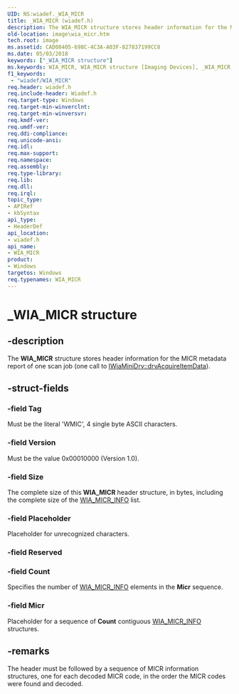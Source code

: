 ```yaml
---
UID: NS:wiadef._WIA_MICR
title: _WIA_MICR (wiadef.h)
description: The WIA_MICR structure stores header information for the MICR metadata report of one scan job (one call to IWiaMiniDrv::drvAcquireItemData).
old-location: image\wia_micr.htm
tech.root: image
ms.assetid: CAD08405-698C-4C3A-A03F-827837199CC8
ms.date: 05/03/2018
keywords: ["_WIA_MICR structure"]
ms.keywords: WIA_MICR, WIA_MICR structure [Imaging Devices], _WIA_MICR, image.wia_micr, wiadef/WIA_MICR
f1_keywords:
 - "wiadef/WIA_MICR"
req.header: wiadef.h
req.include-header: Wiadef.h
req.target-type: Windows
req.target-min-winverclnt: 
req.target-min-winversvr: 
req.kmdf-ver: 
req.umdf-ver: 
req.ddi-compliance: 
req.unicode-ansi: 
req.idl: 
req.max-support: 
req.namespace: 
req.assembly: 
req.type-library: 
req.lib: 
req.dll: 
req.irql: 
topic_type:
- APIRef
- kbSyntax
api_type:
- HeaderDef
api_location:
- wiadef.h
api_name:
- WIA_MICR
product:
- Windows
targetos: Windows
req.typenames: WIA_MICR
---
```


# _WIA_MICR structure


## -description


The <b>WIA_MICR</b> structure stores header information for the MICR metadata report of one scan job (one call to <a href="https://docs.microsoft.com/windows-hardware/drivers/ddi/wiamindr_lh/nf-wiamindr_lh-iwiaminidrv-drvacquireitemdata">IWiaMiniDrv::drvAcquireItemData</a>).


## -struct-fields




### -field Tag

Must be the literal 'WMIC', 4 single byte ASCII characters. 


### -field Version

Must be the value 0x00010000 (Version 1.0).


### -field Size

The complete size of this <b>WIA_MICR</b> header structure, in bytes, including the complete size of the <a href="https://docs.microsoft.com/windows-hardware/drivers/ddi/wiadef/ns-wiadef-_wia_micr_info">WIA_MICR_INFO</a> list.


### -field Placeholder

Placeholder for unrecognized characters.


### -field Reserved

 


### -field Count

Specifies the number of <a href="https://docs.microsoft.com/windows-hardware/drivers/ddi/wiadef/ns-wiadef-_wia_micr_info">WIA_MICR_INFO</a> elements in the <b>Micr</b> sequence.


### -field Micr

Placeholder for a sequence of <b>Count</b> contiguous <a href="https://docs.microsoft.com/windows-hardware/drivers/ddi/wiadef/ns-wiadef-_wia_micr_info">WIA_MICR_INFO</a> structures.


## -remarks



The header must be followed by a sequence of MICR information structures, one for each decoded MICR code, in the order the MICR codes were found and decoded.



